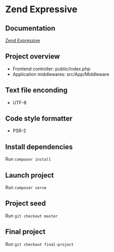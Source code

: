 # Zend Expressive

## Documentation
[Zend Expressive](https://docs.zendframework.com/zend-expressive/)

## Project overview
- Frontend controller: public/index.php
- Application middlewares: src/App/Middleware

## Text file enconding
- UTF-8

## Code style formatter
- PSR-2

## Install dependencies
Run `composer install`

## Launch project
Run `composer serve`

## Project seed
Run `git checkout master`

## Final project
Run `git checkout final-project`
